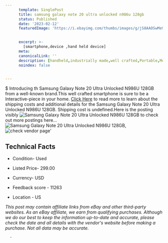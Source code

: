 ```yaml
---
      template: SinglePost
      title: samsung galaxy note 20 ultra unlocked n986u 128gb
      status: Published
      date: '2023-02-12'
      featuredImage: 'https://i.ebayimg.com/thumbs/images/g/jS8AAOSwMe9jcpKW/s-l225.jpg'
       

      excerpt: >-
        [smartphone,device ,hand held device]
      meta:
      canonicalLink: ''
      description: [handheld,industrially made,well crafted,Portable,Mobile,Compact,Convenient,Lightweight,Maneuverable,Man-portable,Miniature,Carriable,Hand-held,Light,Holdable,Transportable,Mobile device,Pocket-sized,On-the-go,Wireless,Cordless,Compact size,Convenient size, smartphone,device ,hand held device]
      noindex: false
      

---
```

$
      Introducing th Samsung Galaxy Note 20 Ultra Unlocked N986U 128GB from a well-known brand.This well crafted smartphone is sure to be a Interactive-piece in your home. [Click Here](https://www.ebay.com/itm/334578850436?hash=item4de6741a84%3Ag%3AjS8AAOSwMe9jcpKW&amdata=enc%3AAQAHAAAA4PMM1%2BiaXepIvsHLrooqEwW1Osj1xrz%2FL7er6%2BL0ud6h2xfL0jktXP0muTa0eoiOJxkM9%2BOgJnfY4qTtVJejy%2FmfncuYNPlPon9xglsF%2Ba5w0mZl0T%2Bx999Mo9WgQ6a5p72%2FJiY%2Bdv%2BK6VGxL2bsMePH29jKjU8kvh4sQFqvpYv0JTP53vhNhaZB%2BRXBWhnO9Fp1jrW3xKLbEyHvvLBSFklWhhVerG%2F4YzALz0%2FvIIdhUyOGhN6GPbIo5loQ7T7l0xqjNACjHA6KalxO279dWB2J3UdbtxdWLhlMLHANdVWh&mkevt=1&mkcid=1&mkrid=711-53200-19255-0&campid=%253CePNCampaignId%253E&customid=%253CreferenceId%253E&toolid=10049) to read more to learn about the shipping costs and additional details for the Samsung Galaxy Note 20 Ultra Unlocked N986U 128GB. Shipping cost is undefined.Here is the posting visibly ![Samsung Galaxy Note 20 Ultra Unlocked N986U 128GB](https://i.ebayimg.com/thumbs/images/g/jS8AAOSwMe9jcpKW/s-l225.jpg) to check out more postings here... ![Samsung Galaxy Note 20 Ultra Unlocked N986U 128GB](https://i.ebayimg.com/images/g/jS8AAOSwMe9jcpKW/s-l1200.jpg), ![check vendor page](https://origin-galleryplus.ebayimg.com/ws/web/334578850436_2_0_1/225x225.jpg,https://origin-galleryplus.ebayimg.com/ws/web/334578850436_3_0_1/225x225.jpg,https://origin-galleryplus.ebayimg.com/ws/web/334578850436_4_0_1/225x225.jpg,https://origin-galleryplus.ebayimg.com/ws/web/334578850436_5_0_1/225x225.jpg,https://origin-galleryplus.ebayimg.com/ws/web/334578850436_6_0_1/225x225.jpg,https://origin-galleryplus.ebayimg.com/ws/web/334578850436_7_0_1/225x225.jpg,https://origin-galleryplus.ebayimg.com/ws/web/334578850436_8_0_1/225x225.jpg,https://origin-galleryplus.ebayimg.com/ws/web/334578850436_9_0_1/225x225.jpg,https://origin-galleryplus.ebayimg.com/ws/web/334578850436_10_0_1/225x225.jpg)'

      

 ## Technical Facts 



     
      

 - Condition- Used 


      

 - Listed Price- 299.00 


      

 - Currency- USD 


      

 - Feedback score - 11263 


      

 - Location - US 


      
      

 *_This post may contain affiliate links from eBay and other third-party websites. As an eBay affiliate, we earn from qualifying purchases. Although we do our best to keep the information up-to-date and accurate, please check the date and all details with the vendor's website before making a purchase. Not all data may be accurate._*




      -
